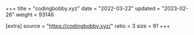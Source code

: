 +++
title = "codingbobby.xyz"
date = "2022-03-22"
updated = "2023-02-26"
weight = 93146

[extra]
source = "https://codingbobby.xyz/"
ratio = 3
size = 91
+++
